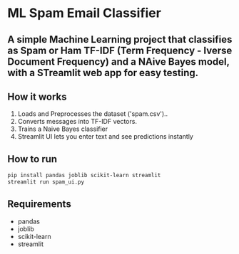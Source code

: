 # ML Spam Email Classifier
A simple Machine Learning project that classifies as **Spam** or **Ham** TF-IDF (Term Frequency - Iverse Document Frequency) and a NAive Bayes model, with a STreamlit web app for easy testing.
---
## How it works
1. Loads and Preprocesses the dataset ('spam.csv')..
2. Converts messages into TF-IDF vectors.
3. Trains a Naive Bayes classifier
4. Streamlit UI lets you enter text and see predictions instantly

## How to run
```bash
pip install pandas joblib scikit-learn streamlit
streamlit run spam_ui.py
```
## Requirements
- pandas
- joblib
- scikit-learn
- streamlit
